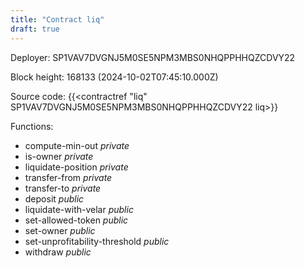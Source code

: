```yaml
---
title: "Contract liq"
draft: true
---
```

Deployer: SP1VAV7DVGNJ5M0SE5NPM3MBS0NHQPPHHQZCDVY22


 



Block height: 168133 (2024-10-02T07:45:10.000Z)

Source code: {{<contractref "liq" SP1VAV7DVGNJ5M0SE5NPM3MBS0NHQPPHHQZCDVY22 liq>}}

Functions:

* compute-min-out _private_
* is-owner _private_
* liquidate-position _private_
* transfer-from _private_
* transfer-to _private_
* deposit _public_
* liquidate-with-velar _public_
* set-allowed-token _public_
* set-owner _public_
* set-unprofitability-threshold _public_
* withdraw _public_
